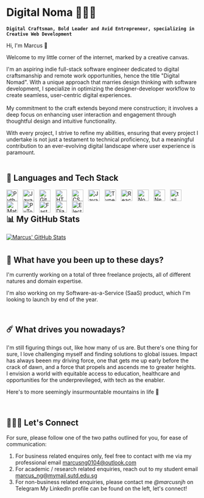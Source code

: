 # Digital Noma 🧑🏻‍💻

**`Digital Craftsman, Bold Leader and Avid Entrepreneur, specializing in Creative Web Development`**

Hi, I'm Marcus 👋 <br/> 

Welcome to my little corner of the internet, marked by a creative canvas. 

I'm an aspiring indie full-stack software engineer dedicated to digital craftsmanship and remote work opportunities, hence the title "Digital Nomad". With a unique approach that marries design thinking with software development, I specialize in optimizing the designer-developer workflow to create seamless, user-centric digital experiences. <br/><br/>
My commitment to the craft extends beyond mere construction; it involves a deep focus on enhancing user interaction and engagement through thoughtful design and intuitive functionality. <br/>

With every project, I strive to refine my abilities, ensuring that every project I undertake is not just a testament to technical proficiency, but a meaningful contribution to an ever-evolving digital landscape where user experience is paramount. <br/> <br/>


## 🚀 Languages and Tech Stack

<img align="left" alt="Python" width="30px" style="padding-right:10px;" src="https://cdn.jsdelivr.net/gh/devicons/devicon/icons/python/python-plain.svg" />
<img align="left" alt="Java" width="30px" style="padding-right:10px;" src="https://cdn.jsdelivr.net/gh/devicons/devicon/icons/java/java-original.svg"/>
<img align="left" alt="Git" width="30px" style="padding-right:10px;" src="https://cdn.jsdelivr.net/gh/devicons/devicon/icons/git/git-original.svg" />
<img align="left" alt="HTML" width="30px" style="padding-right:10px;" src="https://cdn.jsdelivr.net/gh/devicons/devicon/icons/html5/html5-plain.svg" />
<img align="left" alt="CSS" width="30px" style="padding-right:10px;" src="https://cdn.jsdelivr.net/gh/devicons/devicon/icons/css3/css3-plain.svg" />
<img align="left" alt="JavaScript" width="30px" style="padding-right:10px;" src="https://cdn.jsdelivr.net/gh/devicons/devicon/icons/javascript/javascript-plain.svg" />
<img align="left" alt="TypeScript" width="30px" style="padding-right:10px;" src="https://cdn.jsdelivr.net/gh/devicons/devicon/icons/typescript/typescript-plain.svg" />
<img align="left" alt="React" width="30px" style="padding-right:10px;" src="https://cdn.jsdelivr.net/gh/devicons/devicon/icons/react/react-original.svg" />
<img align="left" alt="NodeJS" width="30px" style="padding-right:10px;" src="https://cdn.jsdelivr.net/gh/devicons/devicon/icons/nodejs/nodejs-original.svg" />
<img align="left" alt="NextJS" width="30px" style="padding-right:10px;" src="https://cdn.jsdelivr.net/gh/devicons/devicon@latest/icons/nextjs/nextjs-original.svg" />
<img align="left" alt="tailwindcss" width="30px" style="padding-right:10px;" src="https://cdn.jsdelivr.net/gh/devicons/devicon@latest/icons/tailwindcss/tailwindcss-original.svg" />
<img align="left" alt="MaterialUI" width="30px" style="padding-right:10px;" src="https://cdn.jsdelivr.net/gh/devicons/devicon@latest/icons/materialui/materialui-original.svg" />
<img align="left" alt="PyTorch" width="30px" style="padding-right:10px;" src="https://cdn.jsdelivr.net/gh/devicons/devicon@latest/icons/pytorch/pytorch-original.svg" />
<img align="left" alt="FastAPI" width="30px" style="padding-right:10px;" src="https://cdn.jsdelivr.net/gh/devicons/devicon@latest/icons/fastapi/fastapi-original.svg" />
<img align="left" alt="Django" width="30px" style="padding-right:10px;" src="https://cdn.jsdelivr.net/gh/devicons/devicon@latest/icons/django/django-plain.svg" /> 
<img align="left" alt="Electron" width="30px" style="padding-right:10px;" src="https://cdn.jsdelivr.net/gh/devicons/devicon@latest/icons/electron/electron-original.svg" />          

<br/> <br/>

## 📊 My GitHub Stats

[![Marcus' GitHub Stats](https://streak-stats.demolab.com/?user=digitalnoma&show_icons=true&theme=gruvbox)](https://git.io/streak-stats)

#
## 🧭 What have you been up to these days? 
I'm currently working on a total of three freelance projects, all of different natures and domain expertise.

I'm also working on my Software-as-a-Service (SaaS) product, which I'm looking to launch by end of the year. <br/> <br/>

#
## ☄️ What drives you nowadays?
I'm still figuring things out, like how many of us are. But there's one thing for sure, I love challenging myself and finding solutions to global issues. Impact has always beeen my driving force, one that gets me up early before the crack of dawn, and a force that propels and ascends me to greater heights. I envision a world with equitable access to education, healthcare and 
opportunities for the underprevileged, with tech as the enabler. <br/>

Here's to more seemingly insurmountable mountains in life 🥂

<br /> 

## 🧑🏻‍💻 Let's Connect
For sure, please follow one of the two paths outlined for you, for ease of communication: <br/>
1. For business related enquires only, feel free to contact with me via my professional email marcusng0104@outlook.com
2. For academic / research related enquiries, reach out to my student email marcus_ng@mymail.sutd.edu.sg <br/>
3. For non-business related enquiries, please contact me *@marcusnjh* on Telegram 
My LinkedIn profile can be found on the left, let's connect! 
